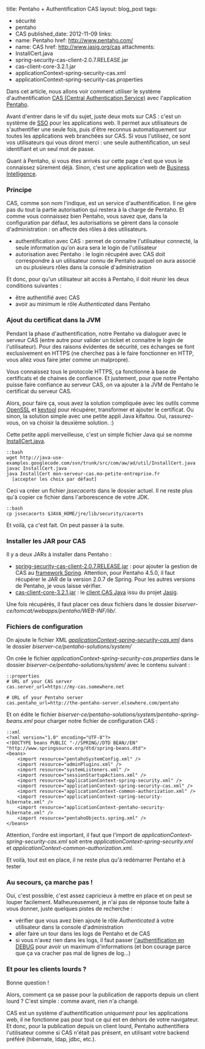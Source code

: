 title: Pentaho + Authentification CAS
layout: blog_post
tags:
- sécurité
- pentaho
- CAS
published_date: 2012-11-09
links:
- name: Pentaho
  href: http://www.pentaho.com/
- name: CAS
  href: http://www.jasig.org/cas
attachments:
- InstallCert.java
- spring-security-cas-client-2.0.7.RELEASE.jar
- cas-client-core-3.2.1.jar
- applicationContext-spring-security-cas.xml
- applicationContext-spring-security-cas.properties


Dans cet article, nous allons voir comment utiliser le système d'authentification [CAS (Central Authentication Service)](http://www.jasig.org/cas) avec l'application [Pentaho](http://www.pentaho.com/).

Avant d'entrer dans le vif du sujet, juste deux mots sur CAS : c'est un système de [SSO](http://fr.wikipedia.org/wiki/Authentification_unique) pour les applications web. Il permet aux utilisateurs de s'authentifier une seule fois, puis d'être reconnus automatiquement sur toutes les applications web branchées sur CAS. Si vous l'utilisez, ce sont vos utilisateurs qui vous diront merci : une seule authentification, un seul identifiant et un seul mot de passe.

Quant à Pentaho, si vous êtes arrivés sur cette page c'est que vous le connaissez sûrement déjà. Sinon, c'est une application web de [Business Intelligence](http://fr.wikipedia.org/wiki/Business_Intelligence).

### Principe

CAS, comme son nom l'indique, est un service d'authentification. Il ne gère pas du tout la partie autorisation qui restera à la charge de Pentaho. Et comme vous connaissez bien Pentaho, vous savez que, dans la configuration par défaut, les autorisations se gèrent dans la console d'administration : on affecte des rôles à des utilisateurs.

- authentification avec CAS : permet de connaitre l'utilisateur connecté, la seule information qu'on aura sera le login de l'utilisateur
- autorisation avec Pentaho : le login récupéré avec CAS doit correspondre à un utilisateur connu de Pentaho auquel on aura associé un ou plusieurs rôles dans la console d'administration

Et donc, pour qu'un utilisateur ait accès à Pentaho, il doit réunir les deux conditions suivantes :

- être authentifié avec CAS
- avoir au minimum le rôle *Authenticated* dans Pentaho

### Ajout du certificat dans la JVM

Pendant la phase d'authentification, notre Pentaho va dialoguer avec le serveur CAS (entre autre pour valider un ticket et connaitre le login de l'utilisateur). Pour des raisons évidentes de sécurité, ces échanges se font exclusivement en HTTPS (ne cherchez pas à le faire fonctionner en HTTP, vous allez vous faire jeter comme un malpropre).

Vous connaissez tous le protocole HTTPS, ça fonctionne à base de certificats et de chaines de confiance. Et justement, pour que notre Pentaho puisse faire confiance au serveur CAS, on va ajouter à la JVM de Pentaho le certificat du serveur CAS.

Alors, pour faire ça, vous avez la solution compliquée avec les outils comme [OpenSSL](http://www.openssl.org/docs/apps/openssl.html) et [keytool](http://docs.oracle.com/javase/6/docs/technotes/tools/solaris/keytool.html) pour récupérer, transformer et ajouter le certificat. Ou sinon, la solution simple avec une petite appli Java kifaitou. Oui, rassurez-vous, on va choisir la deuxième solution. :)

Cette petite appli merveilleuse, c'est un simple fichier Java qui se nomme [InstallCert.java](http://code.google.com/p/java-use-examples/source/browse/trunk/src/com/aw/ad/util/InstallCert.java).

    ::bash
    wget http://java-use-examples.googlecode.com/svn/trunk/src/com/aw/ad/util/InstallCert.java
    javac InstallCert.java
    java InstallCert mon-serveur-cas.ma-petite-entreprise.fr
      [accepter les choix par défaut]

Ceci va créer un fichier *jssecacerts* dans le dossier actuel. Il ne reste plus qu'à copier ce fichier dans l'arborescence de votre JDK.

    ::bash
    cp jssecacerts $JAVA_HOME/jre/lib/security/cacerts

Et voilà, ça c'est fait. On peut passer à la suite.


### Installer les JAR pour CAS

Il y a deux JARs à installer dans Pentaho :

- [spring-security-cas-client-2.0.7.RELEASE.jar](/static/spring-security-cas-client-2.0.7.RELEASE.jar) : pour ajouter la gestion de CAS au [framework Spring](http://www.springsource.org). Attention, pour Pentaho 4.5.0, il faut récupérer le JAR de la version 2.0.7 de Spring. Pour les autres versions de Pentaho, je vous laisse vérifier.
- [cas-client-core-3.2.1.jar](/static/cas-client-core-3.2.1.jar) : le [client CAS Java](http://www.jasig.org/cas/client-integration) issu du projet [Jasig](http://www.jasig.org/).

Une fois récupérés, il faut placer ces deux fichiers dans le dossier *biserver-ce/tomcat/webapps/pentaho/WEB-INF/lib/*.


### Fichiers de configuration

On ajoute le fichier XML [*applicationContext-spring-security-cas.xml*](/static/applicationContext-spring-security-cas.xml) dans le dossier *biserver-ce/pentaho-solutions/system/*

On crée le fichier *applicationContext-spring-security-cas.properties* dans le dossier *biserver-ce/pentaho-solutions/system/* avec le contenu suivant :

    ::properties
    # URL of your CAS server
    cas.server_url=https://my-cas.somewhere.net

    # URL of your Pentaho server
    cas.pentaho_url=http://the-pentaho-server.elsewhere.com/pentaho


Et on édite le fichier *biserver-ce/pentaho-solutions/system/pentaho-spring-beans.xml* pour charger notre fichier de configuration CAS :

    ::xml
    <?xml version="1.0" encoding="UTF-8"?>
    <!DOCTYPE beans PUBLIC "-//SPRING//DTD BEAN//EN" "http://www.springsource.org/dtd/spring-beans.dtd">
    <beans>
        <import resource="pentahoSystemConfig.xml" />
        <import resource="adminPlugins.xml" />
        <import resource="systemListeners.xml" />
        <import resource="sessionStartupActions.xml" />
        <import resource="applicationContext-spring-security.xml" />
        <import resource="applicationContext-spring-security-cas.xml" />
        <import resource="applicationContext-common-authorization.xml" />
        <import resource="applicationContext-spring-security-hibernate.xml" />
        <import resource="applicationContext-pentaho-security-hibernate.xml" />
        <import resource="pentahoObjects.spring.xml" />
    </beans>

Attention, l'ordre est important, il faut que l'import de *applicationContext-spring-security-cas.xml* soit entre *applicationContext-spring-security.xml* et *applicationContext-common-authorization.xml*.


Et voilà, tout est en place, il ne reste plus qu'à redémarrer Pentaho et à tester


### Au secours, ça marche pas !

Oui, c'est possible, c'est assez capricieux à mettre en place et on peut se louper facilement. Malheureusement, je n'ai pas de réponse toute faite à vous donner, juste quelques pistes de recherche :

- vérifier que vous avez bien ajouté le rôle *Authenticated* à votre utilisateur dans la console d'administration
- aller faire un tour dans les logs de Pentaho et de CAS
- si vous n'avez rien dans les logs, il faut passer [l'authentification en DEBUG](http://wiki.pentaho.com/display/ServerDoc2x/Turning+on+Security+Logging) pour avoir un maximum d'informations (et bon courage parce que ça va cracher pas mal de lignes de log...)


### Et pour les clients lourds ?

Bonne question !

Alors, comment ça se passe pour la publication de rapports depuis un client lourd ? C'est simple : comme avant, rien n'a changé.

CAS est un système d'authentification *uniquement* pour les applications web, il ne fonctionne pas pour tout ce qui est en dehors de votre navigateur. Et donc, pour la publication depuis un client lourd, Pentaho authentifiera l'utilisateur comme si CAS n'était pas présent, en utilisant votre backend préféré (hibernate, ldap, jdbc, etc.).


